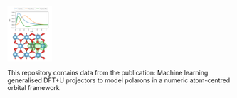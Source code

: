 <img src="Hubbard_projectors.png" width="100" />

This repository contains data from the publication: Machine learning generalised DFT+U projectors to model polarons in a numeric atom-centred orbital framework
